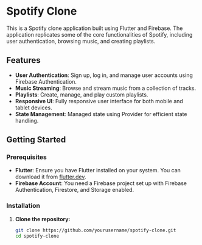 # Spotify Clone

This is a Spotify clone application built using Flutter and Firebase. The application replicates some of the core functionalities of Spotify, including user authentication, browsing music, and creating playlists.

## Features

- **User Authentication**: Sign up, log in, and manage user accounts using Firebase Authentication.
- **Music Streaming**: Browse and stream music from a collection of tracks.
- **Playlists**: Create, manage, and play custom playlists.
- **Responsive UI**: Fully responsive user interface for both mobile and tablet devices.
- **State Management**: Managed state using Provider for efficient state handling.



## Getting Started

### Prerequisites

- **Flutter**: Ensure you have Flutter installed on your system. You can download it from [flutter.dev](https://flutter.dev).
- **Firebase Account**: You need a Firebase project set up with Firebase Authentication, Firestore, and Storage enabled.

### Installation

1. **Clone the repository:**

   ```bash
   git clone https://github.com/yourusername/spotify-clone.git
   cd spotify-clone
